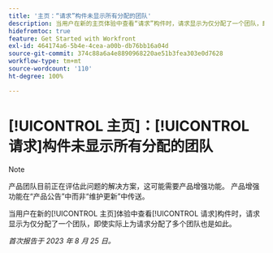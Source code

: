 ```yaml
---
title: '主页：“请求”构件未显示所有分配的团队'
description: 当用户在新的主页体验中查看“请求”构件时，请求显示为仅分配了一个团队，即使实际上为请求分配了多个团队也是如此。
hidefromtoc: true
feature: Get Started with Workfront
exl-id: 464174a6-5b4e-4cea-a00b-db76bb16a04d
source-git-commit: 374c88a6a4e8890968220ae51b3fea303e0d7628
workflow-type: tm+mt
source-wordcount: '110'
ht-degree: 100%

---
```


# [!UICONTROL 主页]：[!UICONTROL 请求]构件未显示所有分配的团队

>[!NOTE]
>
>产品团队目前正在评估此问题的解决方案，这可能需要产品增强功能。 产品增强功能在“产品公告”中而非“维护更新”中传送。

当用户在新的[!UICONTROL 主页]体验中查看[!UICONTROL 请求]构件时，请求显示为仅分配了一个团队，即使实际上为请求分配了多个团队也是如此。

_首次报告于 2023 年 8 月 25 日。_
